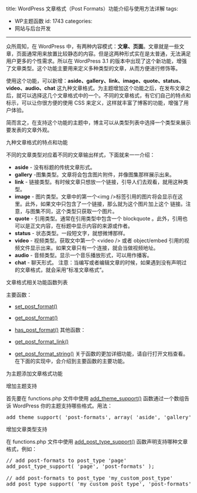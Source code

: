title: WordPress 文章格式（Post Formats）功能介绍与使用方法详解
tags:
  - WP主题函数
id: 1743
categories:
  - 网站与后台开发
---

众所周知，在 WordPress 中，有两种内容模式：**文章、页面**。文章就是一些文章，页面通常用来放置比较静态的内容。但是这两种形式实在是太普通，无法满足用户更多的个性需求。所以在 WordPress 3.1 的版本中出现了这个新功能，增强了文章类型。这个功能主要用来定义多种类型的文章，从而方便进行修饰等。

使用这个功能，可以新增：**aside、gallery、link、image、quote、status、video、audio、chat** 这九种文章格式。为主题增加这个功能之后，在发布文章之后，就可以选择这几个文章格式中的一个。不同的文章格式，有它们自己的特点和标示，可以让你很方便的使用 CSS 来定义，这样就丰富了博客的功能，增强了用户体验。

简而言之，在支持这个功能的主题中，博主可以从类型列表中选择一个类型来展示要发表的文章外观。

九种文章格式的特点和功能

不同的文章类型对应着不同的文章输出样式，下面就来一一介绍：

*   **aside** - 没有标题的传统文章形式。
*   **gallery** -图集类型。文章将会包含图片附件，并像图集那样展示出来。
*   **link** - 链接类型。有时候文章只想放一个链接，引导人们去观看，就用这种类型。
*   **image** - 图片类型。文章中的第一个&lt;img /&gt;标签引用的图片将会显示在这里。此外，如果文中只包含了一个链接，那么就为这个图片加上这个 链接。注意，与图集不同，这个类型只获取一个图片。
*   **quote** - 引用类型。通常在引用类型中包含一个 blockquote 。此外，引用也可以是正文内容，在标题中显示内容的来源或作者。
*   **status** - 状态类型。一段短文字，就想微博那样。
*   **video** - 视频类型。获取文中第一个 &lt;video /&gt; 或者 object/embed 引用的视频文件显示出来。如果文章只有一个连接，就会当做视频地址。
*   **audio** - 音频类型。显示一个音乐播放形式，可以用作播客。
*   **chat** - 聊天形式。
注意：当编写或者编辑文章的时候，如果遇到没有声明过的文章格式，就会采用“标准文章格式”。

文章格式相关功能函数列表

主要函数：

*   [ set_post_format()](http://codex.wordpress.org/Function_Reference/set_post_format "Function Reference/set post format")
*   [ get_post_format()](http://codex.wordpress.org/Function_Reference/get_post_format "Function Reference/get post format")
*   [ has_post_format()](http://codex.wordpress.org/Function_Reference/has_post_format "Function Reference/has post format")
其他函数：

*   [ get_post_format_link()](http://codex.wordpress.org/Function_Reference/get_post_format_link "Function Reference/get post format link")
*   [ get_post_format_string()](http://codex.wordpress.org/Function_Reference/get_post_format_string "Function Reference/get post format string")
关于函数的更加详细功能，请自行打开文档查看。在下面的实现中，会介绍到主要函数的主要功能。

为主题添加文章格式功能

增加主题支持

首先要在 functions.php 文件中使用 [add_theme_support()](http://codex.wordpress.org/Function_Reference/add_theme_support "Function Reference/add theme support") 函数通过一个数组告诉 WordPress 你的主题支持哪些格式。用法：
<pre>add_theme_support( 'post-formats', array( 'aside', 'gallery' ) );</pre>
增加文章类型支持

在 functions.php 文件中使用 [add_post_type_support()](http://codex.wordpress.org/Function_Reference/add_post_type_support "Function Reference/add post type support") 函数声明支持哪种文章格式，例如：
<pre>// add post-formats to post_type 'page'
add_post_type_support( 'page', 'post-formats' );

// add post-formats to post_type 'my_custom_post_type'
add_post_type_support( 'my_custom_post_type', 'post-formats' );</pre>
&nbsp;

&nbsp;

&nbsp;

&nbsp;

&nbsp;